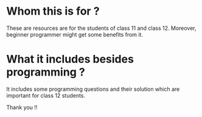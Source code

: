 # Whom this is for ?
These are resources are for the students of class 11 and class 12. Moreover, beginner programmer might get some benefits from it.

# What it includes besides programming ?
It includes some programming questions and their solution which are important for class 12 students.

Thank you !!
